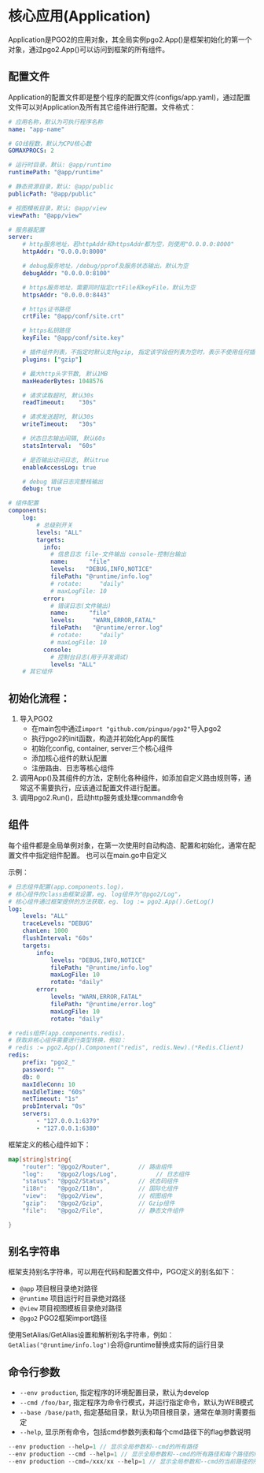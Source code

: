 # 核心应用(Application)
Application是PGO2的应用对象，其全局实例pgo2.App()是框架初始化的第一个对象，通过pgo2.App()可以访问到框架的所有组件。

## 配置文件
Application的配置文件即是整个程序的配置文件(configs/app.yaml)，通过配置文件可以对Application及所有其它组件进行配置。文件格式：
```yaml
# 应用名称，默认为可执行程序名称
name: "app-name"

# GO线程数，默认为CPU核心数
GOMAXPROCS: 2

# 运行时目录，默认: @app/runtime
runtimePath: "@app/runtime"

# 静态资源目录，默认: @app/public
publicPath: "@app/public"

# 视图模板目录，默认: @app/view
viewPath: "@app/view"

# 服务器配置
server:
    # http服务地址，若httpAddr和httpsAddr都为空，则使用"0.0.0.0:8000"
    httpAddr: "0.0.0.0:8000"

    # debug服务地址，/debug/pprof及服务状态输出，默认为空
    debugAddr: "0.0.0.0:8100"

    # https服务地址，需要同时指定crtFile和keyFile，默认为空
    httpsAddr: "0.0.0.0:8443"

    # https证书路径
    crtFile: "@app/conf/site.crt"

    # https私钥路径
    keyFile: "@app/conf/site.key"

    # 插件组件列表，不指定时默认支持gzip, 指定该字段但列表为空时，表示不使用任何插件,可选file
    plugins: ["gzip"]

    # 最大http头字节数, 默认1MB
    maxHeaderBytes: 1048576

    # 请求读取超时, 默认30s
    readTimeout:    "30s"

    # 请求发送超时, 默认30s
    writeTimeout:   "30s"

    # 状态日志输出间隔, 默认60s
    statsInterval:  "60s"

    # 是否输出访问日志, 默认true
    enableAccessLog: true

    # debug 错误日志完整栈输出
    debug: true

# 组件配置
components:
    log:
        # 总级别开关
        levels: "ALL"
        targets:
          info:
            # 信息日志 file-文件输出 console-控制台输出
            name:      "file"
            levels:   "DEBUG,INFO,NOTICE"
            filePath: "@runtime/info.log"
            # rotate:     "daily"
            # maxLogFile: 10
          error:
            # 错误日志(文件输出)
            name:      "file"
            levels:     "WARN,ERROR,FATAL"
            filePath:   "@runtime/error.log"
            # rotate:     "daily"
            # maxLogFile: 10
          console:
            # 控制台日志(用于开发调试)
            levels: "ALL"
    # 其它组件


```

## 初始化流程：
1. 导入PGO2
    - 在main包中通过`import "github.com/pinguo/pgo2"`导入pgo2
    - 执行pgo2的init函数，构造并初始化App的属性
    - 初始化config, container, server三个核心组件
    - 添加核心组件的默认配置
    - 注册路由、日志等核心组件
2. 调用App()及其组件的方法，定制化各种组件，如添加自定义路由规则等，通常这不需要执行，应该通过配置文件进行配置。
3. 调用pgo2.Run()，启动http服务或处理command命令

## 组件
每个组件都是全局单例对象，在第一次使用时自动构造、配置和初始化，通常在配置文件中指定组件配置。
也可以在main.go中自定义

示例：

```yaml
# 日志组件配置(app.components.log)，
# 核心组件的class由框架设置，eg. log组件为"@pgo2/Log"，
# 核心组件通过框架提供的方法获取，eg. log := pgo2.App().GetLog()
log:
    levels: "ALL"
    traceLevels: "DEBUG"
    chanLen: 1000
    flushInterval: "60s"
    targets:
        info:
            levels: "DEBUG,INFO,NOTICE"
            filePath: "@runtime/info.log"
            maxLogFile: 10
            rotate: "daily"
        error: 
            levels: "WARN,ERROR,FATAL"
            filePath: "@runtime/error.log"
            maxLogFile: 10
            rotate: "daily"
```

```yaml
# redis组件(app.components.redis)，
# 获取非核心组件需要进行类型转换，例如：
# redis := pgo2.App().Component("redis", redis.New).(*Redis.Client)
redis:
    prefix: "pgo2_"
    password: ""
    db: 0
    maxIdleConn: 10
    maxIdleTime: "60s"
    netTimeout: "1s"
    probInterval: "0s"
    servers:
        - "127.0.0.1:6379"
        - "127.0.0.1:6380"
```

框架定义的核心组件如下：
```go
map[string]string{
    "router": "@pgo2/Router",        // 路由组件
    "log":    "@pgo2/logs/Log",           // 日志组件
    "status": "@pgo2/Status",        // 状态码组件
    "i18n":   "@pgo2/I18n",          // 国际化组件
    "view":   "@pgo2/View",          // 视图组件
    "gzip":   "@pgo2/Gzip",          // Gzip组件
    "file":   "@pgo2/File",          // 静态文件组件

}
```

## 别名字符串
框架支持别名字符串，可以用在代码和配置文件中，PGO定义的别名如下：
- `@app` 项目根目录绝对路径
- `@runtime` 项目运行时目录绝对路径
- `@view` 项目视图模板目录绝对路径
- `@pgo2` PGO2框架import路径

使用SetAlias/GetAlias设置和解析别名字符串，例如：
`GetAlias("@runtime/info.log")`会将@runtime替换成实际的运行目录

## 命令行参数
- `--env production`, 指定程序的环境配置目录，默认为develop
- `--cmd /foo/bar`, 指定程序为命令行模式，并运行指定命令，默认为WEB模式
- `--base /base/path`, 指定基础目录，默认为项目根目录，通常在单测时需要指定
- `--help`, 显示所有命令，包括cmd参数列表和每个cmd路径下的flag参数说明 

```go
--env production --help=1 // 显示全局参数和--cmd的所有路径
--env production --cmd --help=1 // 显示全局参数和--cmd的所有路径和每个路径的所有flag参数
--env production --cmd=/xxx/xx --help=1 // 显示全局参数和--cmd的当前路径的所有flag参数
```



